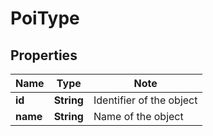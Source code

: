 
# PoiType

## Properties

Name | Type | Note
---- | ---- | ----
**id** | **String** | Identifier of the object 
**name** | **String** | Name of the object 

